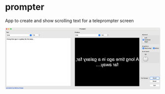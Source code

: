 # prompter
App to create and show scrolling text for a teleprompter screen

![alt Screenshot](./Screenshot.png?raw=true)
